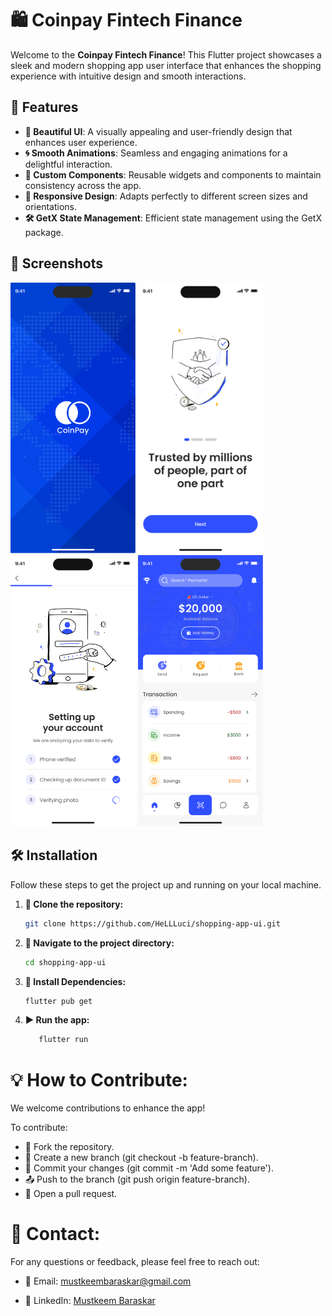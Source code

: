 # 🛍️ Coinpay Fintech Finance

Welcome to the **Coinpay Fintech Finance**! This Flutter project showcases a sleek and modern shopping app user interface that enhances the shopping experience with intuitive design and smooth interactions.

## 🚀 Features

- **🎨 Beautiful UI**: A visually appealing and user-friendly design that enhances user experience.
- **🌀 Smooth Animations**: Seamless and engaging animations for a delightful interaction.
- **🔧 Custom Components**: Reusable widgets and components to maintain consistency across the app.
- **📱 Responsive Design**: Adapts perfectly to different screen sizes and orientations.
- **🛠️ GetX State Management**: Efficient state management using the GetX package.

## 📸 Screenshots

<img src="assets/images/screenshots/Splashscreen.png" alt="splash screen" width="200"/>
<img src="assets/images/screenshots/Onboarding.png" alt="Onboarding Screen" width="200"/>
<img src="assets/images/screenshots/accountVerification.png" alt="Account Verification" width="200"/>
<img src="assets/images/screenshots/homescreen.png" alt="Homescreen" width="200"/>

## 🛠️ Installation

Follow these steps to get the project up and running on your local machine.

1. **📂 Clone the repository:**

   ```bash
   git clone https://github.com/HeLLLuci/shopping-app-ui.git
   ```

2. **📁 Navigate to the project directory:**

    ```bash
   cd shopping-app-ui
   ```

3. **🔄 Install Dependencies:**
   ```bash
   flutter pub get
   ```

4. **▶️ Run the app:**
   ```bash
      flutter run
   ```

# **💡 How to Contribute:**

We welcome contributions to enhance the app!

To contribute:

- 🍴 Fork the repository.
- 🌿 Create a new branch (git checkout -b feature-branch).
- 💬 Commit your changes (git commit -m 'Add some feature').
- 📤 Push to the branch (git push origin feature-branch).
- 🔀 Open a pull request.


# **📧 Contact:**

For any questions or feedback, please feel free to reach out:

- 📧 Email: [mustkeembaraskar@gmail.com](mustkeembaraskar@gmail.com)

- 💼 LinkedIn: [Mustkeem Baraskar](https://www.linkedin.com/in/shubham-mane-698605212/)
